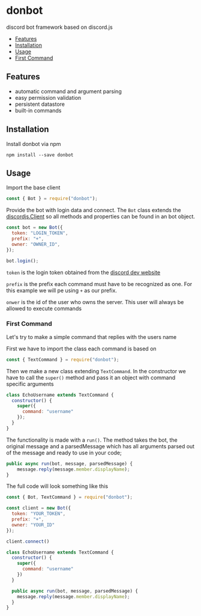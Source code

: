 # donbot

discord bot framework based on discord.js

- [Features](#Features)
- [Installation](#Installation)
- [Usage](#Usage)
- [First Command](#First_Command)

## Features

- automatic command and argument parsing
- easy permission validation
- persistent datastore
- built-in commands


## Installation

Install donbot via npm

`npm install --save donbot`

## Usage

Import the base client

```js
const { Bot } = require("donbot");
```

Provide the bot with login data and connect. The `Bot` class extends the [discordjs.Client](#https://discord.js.org/#/docs/main/stable/class/Client) so all methods and properties can be found in an bot object. 

```js
const bot = new Bot({
  token: "LOGIN_TOKEN",
  prefix: "+",
  owner: "OWNER_ID",
});

bot.login();
```

`token` is the login token obtained from the [discord dev website](#https://discordapp.com/developers)

`prefix` is the prefix each command must have to be recognized as one. For this example we will pe using `+` as our prefix.

`onwer` is the id of the user who owns the server. This user will always be allowed to execute commands

### First Command

Let's try to make a simple command that replies with the users name

First we have to import the class each command is based on
```js
const { TextCommand } = require("donbot");
```

Then we make a new class extending `TextCommand`.
In the constructor we have to call the `super()` method and pass it an object with command specific arguments

```js
class EchoUsername extends TextCommand {
  constructor() {
    super({
      command: "username"
    });
  }
}
```

The functionality is made with a `run()`. The method takes the bot, the original message and a parsedMessage which has all arguments parsed out of the message and ready to use in your code;

```js
public async run(bot, message, parsedMessage) {
    message.reply(message.member.displayName);
}
```

The full code will look something like this

```js
const { Bot, TextCommand } = require("donbot");

const client = new Bot({
  token: "YOUR_TOKEN",
  prefix: "+",
  owner: "YOUR_ID"
});

client.connect()

class EchoUsername extends TextCommand {
  constructor() {
    super({
      command: "username"
    })
  }

  public async run(bot, message, parsedMessage) {
    message.reply(message.member.displayName);
  }
}
```
